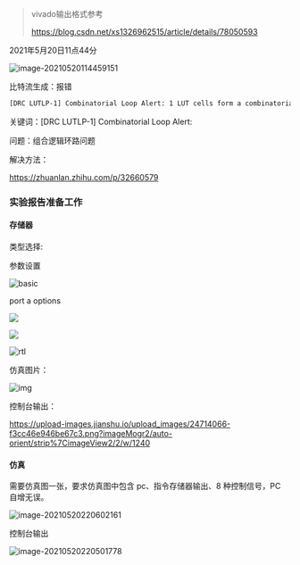> vivado输出格式参考
>
> https://blog.csdn.net/xs1326962515/article/details/78050593	

2021年5月20日11点44分

![image-20210520114459151](https://i.loli.net/2021/05/20/8qlQkpbSXsChRdJ.png)

比特流生成：报错

```txt
[DRC LUTLP-1] Combinatorial Loop Alert: 1 LUT cells form a combinatorial loop. This can create a race condition. Timing analysis may not be accurate. The preferred resolution is to modify the design to remove combinatorial logic loops. If the loop is known and understood, this DRC can be bypassed by acknowledging the condition and setting the following XDC constraint on any one of the nets in the loop: 'set_property ALLOW_COMBINATORIAL_LOOPS TRUE [get_nets <myHier/myNet>]'. One net in the loop is fdivider/cnt[0]. Please evaluate your design. The cells in the loop are: fdivider/cnt0_carry_i_6.
```

关键词：[DRC LUTLP-1] Combinatorial Loop Alert:

问题：组合逻辑环路问题

解决方法：

https://zhuanlan.zhihu.com/p/32660579

### 实验报告准备工作

#### 存储器

类型选择:

参数设置

![basic](https://upload-images.jianshu.io/upload_images/24714066-f28d37d7b3b328d6.png?imageMogr2/auto-orient/strip%7CimageView2/2/w/1240)

port a options

![](https://upload-images.jianshu.io/upload_images/24714066-645eee52f7560f2c.png?imageMogr2/auto-orient/strip%7CimageView2/2/w/1240)

![](https://upload-images.jianshu.io/upload_images/24714066-7dea18d35772d426.png?imageMogr2/auto-orient/strip%7CimageView2/2/w/1240)

![rtl](https://upload-images.jianshu.io/upload_images/24714066-0e918426a9112a38.png?imageMogr2/auto-orient/strip%7CimageView2/2/w/1240)

仿真图片：

![img](https://upload-images.jianshu.io/upload_images/24714066-2a5137f20063aeef.png?imageMogr2/auto-orient/strip%7CimageView2/2/w/1240)

控制台输出：

https://upload-images.jianshu.io/upload_images/24714066-f3cc46e946be67c3.png?imageMogr2/auto-orient/strip%7CimageView2/2/w/1240

#### 仿真

需要仿真图一张，要求仿真图中包含 pc、指令存储器输出、8 种控制信号，PC 自增无误。

![image-20210520220602161](https://i.loli.net/2021/05/20/8sh5KH6SxJe4My9.png)

控制台输出

![image-20210520220501778](https://i.loli.net/2021/05/20/dDM4IcO8rVaCtLK.png)





